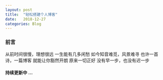 ```yaml
---
layout: post
title:  "轻松搭建个人博客"
date:   2018-12-27
categories: Blog
---
```


### 前言

从前时间很慢，理想很远
一生能有几多闲愁
如今知音难觅，风景难寻
也许一首诗，一篇博客
就能让你豁然开朗
原来一切正好
没有早一步，也没有迟一步

#### 持续更新中 ...
